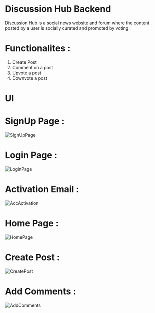 # Discussion Hub Backend
  Discussion Hub is a social news website and forum where the content
  posted by a user is socially curated and promoted by voting.

# Functionalites :
  1. Create Post
  2. Comment on a post
  3. Upvote a post
  4. Downvote a post

# UI

# SignUp Page :
![SignUpPage](https://user-images.githubusercontent.com/88050617/226183478-f7fba8e3-5e8f-46d4-a57b-d558c20a5210.jpg)

# Login Page :
![LoginPage](https://user-images.githubusercontent.com/88050617/226183489-7f192bd3-67e1-4c2d-9a36-2b78844f8ec0.jpg)

# Activation Email :
![AccActivation](https://user-images.githubusercontent.com/88050617/226183252-babbeea6-a639-48a1-978f-0da12eb6d7c6.jpg)

# Home Page :
![HomePage](https://user-images.githubusercontent.com/88050617/226183272-d99496ef-f5ea-44e2-9477-bb078318f4ef.jpg)

# Create Post :
![CreatePost](https://user-images.githubusercontent.com/88050617/226183298-fe63e52d-8b92-4c58-8f0e-b6b2e13b17c6.jpg)

# Add Comments :
![AddComments](https://user-images.githubusercontent.com/88050617/226183306-25887b95-58e4-42f0-bd41-f0772dce5a5e.jpg)

